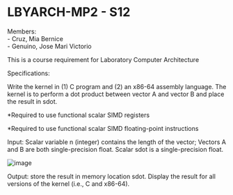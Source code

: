 # LBYARCH-MP2 - S12  
Members: <br />- Cruz, Mia Bernice<br />- Genuino, Jose Mari Victorio

This is a course requirement for Laboratory Computer Architecture

Specifications:

Write the kernel in (1) C program and (2) an x86-64 assembly language.  The kernel is to perform a dot product between vector A and vector B and place the result in sdot.

*Required to use functional scalar SIMD registers

*Required to use functional scalar SIMD floating-point instructions

Input: Scalar variable n (integer) contains the length of the vector;  Vectors A and B are both single-precision float. Scalar sdot is a single-precision float.

![image](https://github.com/GenuinoVitto/LBYARCH-MP2/assets/118496929/3b5794c0-0099-4b71-aa46-b635ed808947)

Output: store the result in memory location sdot.  Display the result for all versions of the kernel (i.e., C and  x86-64).
